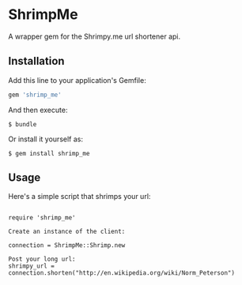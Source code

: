 # ShrimpMe

A wrapper gem for the Shrimpy.me url shortener api.

## Installation

Add this line to your application's Gemfile:

```ruby
gem 'shrimp_me'
```

And then execute:

    $ bundle

Or install it yourself as:

    $ gem install shrimp_me

## Usage

Here's a simple script that shrimps your url:
<pre><code>
require 'shrimp_me'

Create an instance of the client:

connection = ShrimpMe::Shrimp.new

Post your long url:
shrimpy_url = connection.shorten("http://en.wikipedia.org/wiki/Norm_Peterson")
</pre></code>
